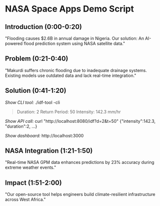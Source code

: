 # NASA Space Apps Demo Script

## Introduction (0:00-0:20)
"Flooding causes $2.6B in annual damage in Nigeria. Our solution: An AI-powered flood prediction system using NASA satellite data."

## Problem (0:21-0:40)
"Makurdi suffers chronic flooding due to inadequate drainage systems. Existing models use outdated data and lack real-time integration."

## Solution (0:41-1:20)
*Show CLI tool:*
./idf-tool -cli
> Duration: 2
> Return Period: 50
> Intensity: 142.3 mm/hr

*Show API call:*
curl "http://localhost:8080/idf?d=2&t=50"
{"intensity":142.3, "duration":2, ...}

*Show dashboard:*
http://localhost:3000

## NASA Integration (1:21-1:50)
"Real-time NASA GPM data enhances predictions by 23% accuracy during extreme weather events."

## Impact (1:51-2:00)
"Our open-source tool helps engineers build climate-resilient infrastructure across West Africa."
